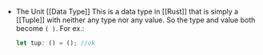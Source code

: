 - The Unit [[Data Type]]
  This is a data type in [[Rust]] that is simply a [[Tuple]] with neither any type nor any value. So the type and value both become ``( )``.
  For ex.:
  ```rust
  let tup: () = (); //ok
  ```